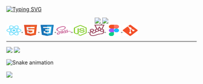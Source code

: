 [![Typing SVG](https://readme-typing-svg.herokuapp.com?font=Fira+Code&pause=1000&color=DBF715&width=435&lines=Welcome+my+GitHub;Bem+vindo+ao+meu+GitHub;Bienvenido+a+mi+GitHhub)](https://git.io/typing-svg)
<div align="center">

  <a href="https://github.com/vanessavb92">
  <img height="180em" src="https://github-readme-stats.vercel.app/api?username=vanessavb92&show_icons=true&theme=dracula&include_all_commits=true&count_private=true"/>
   <img height="180em" src="https://github-readme-stats.vercel.app/api/top-langs/?username=vanessavb92&layout=compact&langs_count=7&theme=dracula"/>
</div>
  <img align="center" alt="Le-React" height="30" width="40" src="https://raw.githubusercontent.com/devicons/devicon/master/icons/react/react-original.svg">
  <img align="center" alt="Le-HTML" height="30" width="40" src="https://raw.githubusercontent.com/devicons/devicon/master/icons/html5/html5-original.svg">
  <img align="center" alt="Le-CSS" height="30" width="40" src="https://raw.githubusercontent.com/devicons/devicon/master/icons/css3/css3-original.svg">
  <img align="center" alt="Le-Sass" height="30" width="40" src="https://raw.githubusercontent.com/devicons/devicon/master/icons/sass/sass-original.svg">
  <img align="center" alt="Le-Nodejs" height="30" width="40" src="https://raw.githubusercontent.com/devicons/devicon/master/icons/nodejs/nodejs-original.svg">
  <img align="center" alt="Le-Jest" height="30" width="40" src="https://raw.githubusercontent.com/devicons/devicon/master/icons/jest/jest-plain.svg">
   <img align="center" alt="Le-Figma" height="30" width="40" src="https://raw.githubusercontent.com/devicons/devicon/master/icons/figma/figma-original.svg">
   <img align="center" alt="Le-Git" height="30" width="40" src="https://raw.githubusercontent.com/devicons/devicon/master/icons/git/git-original.svg">
</div>
  
----------------------------------------------------------------------------------------------------------------
  <a href = "mailto:vanessacamahuali28@gmail.com"><img src="https://img.shields.io/badge/-Gmail-%23333?style=for-the-badge&logo=gmail&logoColor=white" target="_blank"></a>
  <a href="https://www.linkedin.com/in/vanessa-borges-a05b4636/" target="_blank"><img src="https://img.shields.io/badge/-LinkedIn-%230077B5?style=for-the-badge&logo=linkedin&logoColor=white" target="_blank"></a>
  
  ![Snake animation](https://github.com/vanessavb92/vanessavb92/blob/output/github-contribution-grid-snake.svg)

</div>

  <img align="center" width="150" src="mundo.gif.gif" />  
